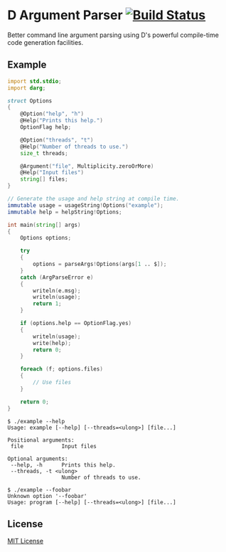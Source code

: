 [buildbadge]: https://travis-ci.org/jasonwhite/darg.svg?branch=master
[buildstatus]: https://travis-ci.org/jasonwhite/darg

# D Argument Parser [![Build Status][buildbadge]][buildstatus]

Better command line argument parsing using D's powerful compile-time code
generation facilities.

## Example

```d
import std.stdio;
import darg;

struct Options
{
    @Option("help", "h")
    @Help("Prints this help.")
    OptionFlag help;

    @Option("threads", "t")
    @Help("Number of threads to use.")
    size_t threads;

    @Argument("file", Multiplicity.zeroOrMore)
    @Help("Input files")
    string[] files;
}

// Generate the usage and help string at compile time.
immutable usage = usageString!Options("example");
immutable help = helpString!Options;

int main(string[] args)
{
    Options options;

    try
    {
        options = parseArgs!Options(args[1 .. $]);
    }
    catch (ArgParseError e)
    {
        writeln(e.msg);
        writeln(usage);
        return 1;
    }

    if (options.help == OptionFlag.yes)
    {
        writeln(usage);
        write(help);
        return 0;
    }

    foreach (f; options.files)
    {
        // Use files
    }

    return 0;
}
```

    $ ./example --help
    Usage: example [--help] [--threads=<ulong>] [file...]

    Positional arguments:
     file            Input files

    Optional arguments:
     --help, -h      Prints this help.
     --threads, -t <ulong>
                     Number of threads to use.
    
    $ ./example --foobar
    Unknown option '--foobar'
    Usage: program [--help] [--threads=<ulong>] [file...]


## License

[MIT License](/LICENSE.md)
